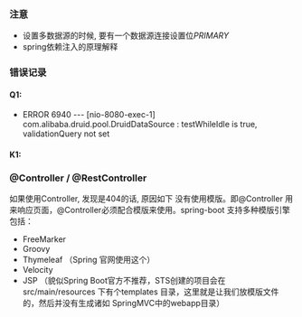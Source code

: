 ### 注意
* 设置多数据源的时候, 要有一个数据源连接设置位<em>PRIMARY</em>
* spring依赖注入的原理解释

### 错误记录
#### Q1:
* ERROR 6940 --- [nio-8080-exec-1] com.alibaba.druid.pool.DruidDataSource   : testWhileIdle is true, validationQuery not set
#### K1:


### @Controller / @RestController
如果使用Controller, 发现是404的话, 原因如下
没有使用模版。即@Controller 用来响应页面，@Controller必须配合模版来使用。spring-boot 支持多种模版引擎包括： 
* FreeMarker 
* Groovy 
* Thymeleaf （Spring 官网使用这个） 
* Velocity 
* JSP （貌似Spring Boot官方不推荐，STS创建的项目会在src/main/resources 下有个templates 目录，这里就是让我们放模版文件的，然后并没有生成诸如 SpringMVC中的webapp目录）

